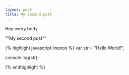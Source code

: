 ```yaml
---
layout: post
title: My second post
---
```


Hey every body

""My second post""

{% highlight javascript linenos %}
var str = "Hello World!";

console.log(str);

{% endhighlight %}